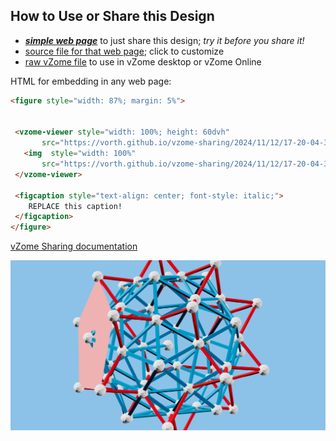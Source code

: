
## How to Use or Share this Design

 - [***simple web page***](<https://vorth.github.io/vzome-sharing/2024/11/12/17-20-04-383Z-Better-Elevated-Icosidodecahedron/>) to just share this design; *try it before you share it!*
 - [source file for that web page](<https://github.com/vorth/vzome-sharing/edit/main/2024/11/12/17-20-04-383Z-Better-Elevated-Icosidodecahedron/index.md>); click to customize
 - [raw vZome file](<https://raw.githubusercontent.com/vorth/vzome-sharing/main/2024/11/12/17-20-04-383Z-Better-Elevated-Icosidodecahedron/Better-Elevated-Icosidodecahedron.vZome>) to use in vZome desktop or vZome Online
 
 HTML for embedding in any web page:
 ```html
<figure style="width: 87%; margin: 5%">
  
  
  <vzome-viewer style="width: 100%; height: 60dvh" 
        src="https://vorth.github.io/vzome-sharing/2024/11/12/17-20-04-383Z-Better-Elevated-Icosidodecahedron/Better-Elevated-Icosidodecahedron.vZome" >
    <img  style="width: 100%"
        src="https://vorth.github.io/vzome-sharing/2024/11/12/17-20-04-383Z-Better-Elevated-Icosidodecahedron/Better-Elevated-Icosidodecahedron.png" >
  </vzome-viewer>

  <figcaption style="text-align: center; font-style: italic;">
     REPLACE this caption!
  </figcaption>
</figure>

 ```

[vZome Sharing documentation](https://vzome.github.io/vzome/sharing.html#how-it-works)

![Image](<Better-Elevated-Icosidodecahedron.png>)

